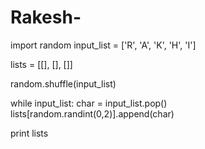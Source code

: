 # Rakesh-
import random
input_list = ['R', 'A', 'K', 'H', 'I']

lists = [[], [], []]

random.shuffle(input_list)

while input_list:
    char = input_list.pop()
    lists[random.randint(0,2)].append(char)

print lists
